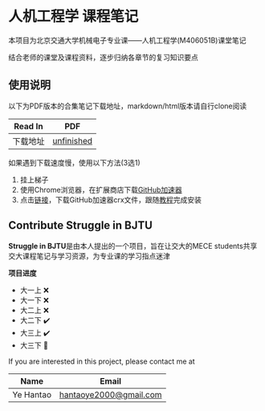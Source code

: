 # 人机工程学 课程笔记

本项目为北京交通大学机械电子专业课——人机工程学(M406051B)课堂笔记

结合老师的课堂及课程资料，逐步归纳各章节的复习知识要点

## 使用说明

以下为PDF版本的合集笔记下载地址，markdown/html版本请自行clone阅读

| Read In  |                                           PDF                                            |
| :------: | :--------------------------------------------------------------------------------------: |
| 下载地址 | [unfinished](https://github.com/Hantao-Ye/Microcontroller-Architecture-and-Applications) |

如果遇到下载速度慢，使用以下方法(3选1)

1. 挂上梯子
2. 使用Chrome浏览器，在扩展商店下载[GitHub加速器](https://chrome.google.com/webstore/detail/github%E5%8A%A0%E9%80%9F/mfnkflidjnladnkldfonnaicljppahpg?hl=zh-CN)
3. 点击[链接](https://wws.lanzous.com/iYVRSiw8rdi)，下载GitHub加速器crx文件，跟随[教程](https://zhuanlan.zhihu.com/p/80305764)完成安装

## Contribute Struggle in BJTU

**Struggle in BJTU**是由本人提出的一个项目，旨在让交大的MECE students共享交大课程笔记与学习资源，为专业课的学习指点迷津

**项目进度**

- 大一上 :x:
- 大一下 :x:
- 大二上 :x:
- 大二下 :heavy_check_mark:
- 大三上 :heavy_check_mark:
- 大三下 :hammer:

If you are interested in this project, please contact me at 

|   Name    |         Email          |
| :-------: | :--------------------: |
| Ye Hantao | hantaoye2000@gmail.com |